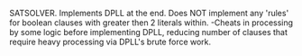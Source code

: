 SATSOLVER.
Implements DPLL at the end. Does NOT implement any 'rules' for boolean clauses with greater then 2 literals within.
-Cheats in processing by some logic before implementing DPLL, reducing number of clauses that require heavy processing via DPLL's brute force work.
